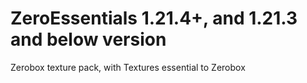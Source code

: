 # ZeroEssentials 1.21.4+, and 1.21.3 and below version
Zerobox texture pack, with Textures essential to Zerobox
